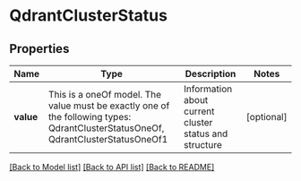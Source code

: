 # QdrantClusterStatus



## Properties
Name | Type | Description | Notes
------------ | ------------- | ------------- | -------------
**value** | This is a oneOf model. The value must be exactly one of the following types: QdrantClusterStatusOneOf, QdrantClusterStatusOneOf1 | Information about current cluster status and structure | [optional] 




[[Back to Model list]](../README.md#models) [[Back to API list]](../README.md#api-endpoints) [[Back to README]](../README.md)


